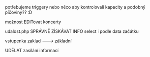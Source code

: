 
potřebujeme triggery nebo něco aby kontrolovali kapacity a podobný píčoviny?? :D

možnost EDITovat koncerty

udalost.php SPRÁVNĚ ZÍSKÁVAT INFO select i podle data začátku

vstupenka zaklad ---> základní

UDĚLAT zasílání informací
